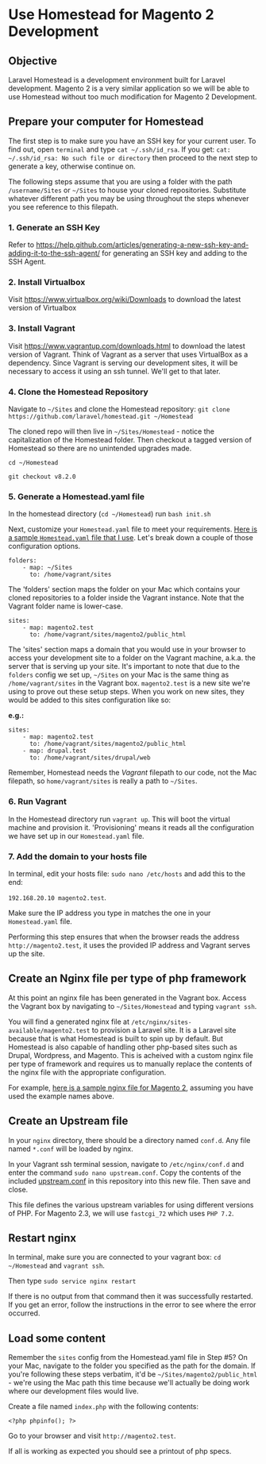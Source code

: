 # Use Homestead for Magento 2 Development
## Objective
Laravel Homestead is a development environment built for Laravel development. Magento 2 is a very similar application so we will be able to use Homestead without too much modification for Magento 2 Development. 

## Prepare your computer for Homestead
The first step is to make sure you have an SSH key for your current user. To find out, open `terminal` and type `cat ~/.ssh/id_rsa`. If you get: `cat: ~/.ssh/id_rsa: No such file or directory` then proceed to the next step to generate a key, otherwise continue on.

The following steps assume that you are using a folder with the path `/username/Sites` or `~/Sites` to house your cloned repositories. Substitute whatever different path you may be using throughout the steps whenever you see reference to this filepath.

### 1. Generate an SSH Key
Refer to https://help.github.com/articles/generating-a-new-ssh-key-and-adding-it-to-the-ssh-agent/ for generating an SSH key and adding to the SSH Agent.

### 2. Install Virtualbox
Visit https://www.virtualbox.org/wiki/Downloads to download the latest version of Virtualbox

### 3. Install Vagrant
Visit https://www.vagrantup.com/downloads.html to download the latest version of Vagrant. Think of Vagrant as a server that uses VirtualBox as a dependency. Since Vagrant is serving our development sites, it will be necessary to access it using an ssh tunnel. We'll get to that later.

### 4. Clone the Homestead Repository
Navigate to `~/Sites` and clone the Homestead repository:
 `git clone https://github.com/laravel/homestead.git ~/Homestead`

The cloned repo will then live in `~/Sites/Homestead` - notice the capitalization of the Homestead folder. Then checkout a tagged version of Homestead so there are no unintended upgrades made.

`cd ~/Homestead`

`git checkout v8.2.0`

### 5. Generate a Homestead.yaml file
In the homestead directory (`cd ~/Homestead`) run `bash init.sh`

Next, customize your `Homestead.yaml` file to meet your requirements. [Here is a sample `Homestead.yaml` file that I use](Homestead.yaml). Let's break down a couple of those configuration options.

```
folders:
    - map: ~/Sites
      to: /home/vagrant/sites
```

The 'folders' section maps the folder on your Mac which contains your cloned repositories to a folder inside the Vagrant instance. Note that the Vagrant folder name is lower-case.

```
sites:
    - map: magento2.test
      to: /home/vagrant/sites/magento2/public_html
```

The 'sites' section maps a domain that you would use in your browser to access your development site to a folder on the Vagrant machine, a.k.a. the server that is serving up your site. It's important to note that due to the `folders` config we set up, `~/Sites` on your Mac is the same thing as `/home/vagrant/sites` in the Vagrant box. `magento2.test` is a new site we're using to prove out these setup steps. When you work on new sites, they would be added to this sites configuration like so:

**e.g.:**
```
sites:
    - map: magento2.test
      to: /home/vagrant/sites/magento2/public_html
    - map: drupal.test
      to: /home/vagrant/sites/drupal/web
```

Remember, Homestead needs the _Vagrant_ filepath to our code, not the Mac filepath, so `home/vagrant/sites` is really a path to `~/Sites`.

### 6. Run Vagrant
In the Homestead directory run `vagrant up`. This will boot the virtual machine and provision it. 'Provisioning' means it reads all the configuration we have set up in our `Homestead.yaml` file.

### 7. Add the domain to your hosts file
In terminal, edit your hosts file: `sudo nano /etc/hosts` and add this to the end:

`192.168.20.10 magento2.test`.

Make sure the IP address you type in matches the one in your `Homestead.yaml` file. 

Performing this step ensures that when the browser reads the address `http://magento2.test`, it uses the provided IP address and Vagrant serves up the site.

## Create an Nginx file per type of php framework
At this point an nginx file has been generated in the Vagrant box. Access the Vagrant box by navigating to `~/Sites/Homestead` and typing `vagrant ssh`.

You will find a generated nginx file at `/etc/nginx/sites-available/magento2.test` to provision a Laravel site. It is a Laravel site because that is what Homestead is built to spin up by default. But Homestead is also capable of handling other php-based sites such as Drupal, Wordpress, and Magento. This is acheived with a custom nginx file per type of framework and requires us to manually replace the contents of the nginx file with the appropriate configuration.

For example, [here is a sample nginx file for Magento 2](magento2.test), assuming you have used the example names above.

## Create an Upstream file
In your `nginx` directory, there should be a directory named `conf.d`. Any file named `*.conf` will be loaded by nginx.

In your Vagrant ssh terminal session, navigate to `/etc/nginx/conf.d` and enter the command `sudo nano upstream.conf`. Copy the contents of the included [upstream.conf](upstream.conf) in this repository into this new file. Then save and close. 

This file defines the various upstream variables for using different versions of PHP. For Magento 2.3, we will use `fastcgi_72` which uses `PHP 7.2`. 

## Restart nginx
In terminal, make sure you are connected to your vagrant box: `cd ~/Homestead` and `vagrant ssh`.

Then type `sudo service nginx restart`

If there is no output from that command then it was successfully restarted. If you get an error, follow the instructions in the error to see where the error occurred. 

## Load some content
Remember the `sites` config from the Homestead.yaml file in Step #5? On your Mac, navigate to the folder you specified as the path for the domain. If you're following these steps verbatim, it'd be `~/Sites/magento2/public_html` - we're using the Mac path this time because we'll actually be doing work where our development files would live.

Create a file named `index.php` with the following contents:

```
<?php phpinfo(); ?>
```

Go to your browser and visit `http://magento2.test`.

If all is working as expected you should see a printout of php specs.
